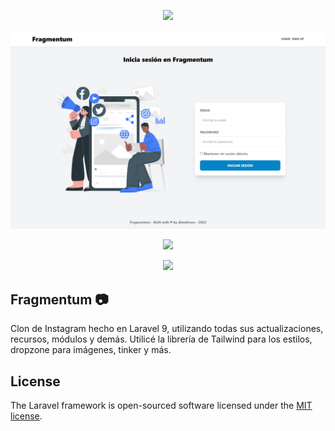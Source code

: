 <p align="center"><a href="https://laravel.com" target="_blank"><img src="https://raw.githubusercontent.com/laravel/art/master/logo-lockup/5%20SVG/2%20CMYK/1%20Full%20Color/laravel-logolockup-cmyk-red.svg" width="400"></a></p>

<p align="center">
    <p align="center"><a href="https://bit.ly/_dimebruce" target="_blank"><img src="https://github.com/dimebruce/fragmentum/blob/main/images/fragmentum.test_login.png" width="600"></a></p>  
    <p align="center"><a href="https://bit.ly/_dimebruce" target="_blank"><img src="https://github.com/dimebruce/fragmentum/blob/main/images/fragmentum.test_dimebruce.png" width="600"></a></p>
      <p align="center"><a href="https://bit.ly/_dimebruce" target="_blank"><img src="https://github.com/dimebruce/fragmentum/blob/main/images/fragmentum.test_.png" width="600"></a></p>
</p>

## Fragmentum 📷

Clon de Instagram hecho en Laravel 9, utilizando todas sus actualizaciones, recursos, módulos y demás. Utilicé la librería de Tailwind para los estilos, dropzone para imágenes, tinker y más.


## License

The Laravel framework is open-sourced software licensed under the [MIT license](https://opensource.org/licenses/MIT).
